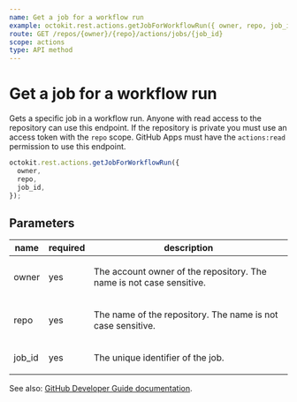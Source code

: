 ```yaml
---
name: Get a job for a workflow run
example: octokit.rest.actions.getJobForWorkflowRun({ owner, repo, job_id })
route: GET /repos/{owner}/{repo}/actions/jobs/{job_id}
scope: actions
type: API method
---
```


# Get a job for a workflow run

Gets a specific job in a workflow run. Anyone with read access to the repository can use this endpoint. If the repository is private you must use an access token with the `repo` scope. GitHub Apps must have the `actions:read` permission to use this endpoint.

```js
octokit.rest.actions.getJobForWorkflowRun({
  owner,
  repo,
  job_id,
});
```

## Parameters

<table>
  <thead>
    <tr>
      <th>name</th>
      <th>required</th>
      <th>description</th>
    </tr>
  </thead>
  <tbody>
    <tr><td>owner</td><td>yes</td><td>

The account owner of the repository. The name is not case sensitive.

</td></tr>
<tr><td>repo</td><td>yes</td><td>

The name of the repository. The name is not case sensitive.

</td></tr>
<tr><td>job_id</td><td>yes</td><td>

The unique identifier of the job.

</td></tr>
  </tbody>
</table>

See also: [GitHub Developer Guide documentation](https://docs.github.com/enterprise-cloud@latest//rest/reference/actions#get-a-job-for-a-workflow-run).
